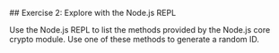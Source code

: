 ## Exercise 2: Explore with the Node.js REPL

Use the Node.js REPL to list the methods provided by the Node.js core crypto module. Use one of these methods to generate a random ID.
